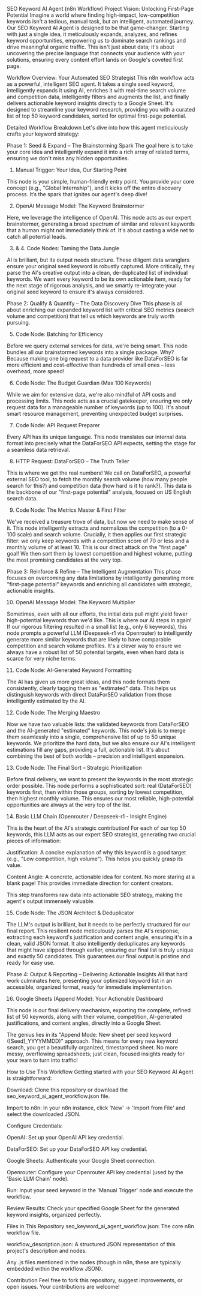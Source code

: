 SEO Keyword AI Agent (n8n Workflow)
Project Vision: Unlocking First-Page Potential
Imagine a world where finding high-impact, low-competition keywords isn't a tedious, manual task, but an intelligent, automated journey. Our SEO Keyword AI Agent is designed to be that game-changer. Starting with just a single idea, it meticulously expands, analyzes, and refines keyword opportunities, empowering us to dominate search rankings and drive meaningful organic traffic. This isn't just about data; it's about uncovering the precise language that connects your audience with your solutions, ensuring every content effort lands on Google's coveted first page.

Workflow Overview: Your Automated SEO Strategist
This n8n workflow acts as a powerful, intelligent SEO agent. It takes a single seed keyword, intelligently expands it using AI, enriches it with real-time search volume and competition data, intelligently filters and augments the list, and finally delivers actionable keyword insights directly to a Google Sheet. It's designed to streamline your keyword research, providing you with a curated list of top 50 keyword candidates, sorted for optimal first-page potential.

Detailed Workflow Breakdown
Let's dive into how this agent meticulously crafts your keyword strategy:

Phase 1: Seed & Expand – The Brainstorming Spark
The goal here is to take your core idea and intelligently expand it into a rich array of related terms, ensuring we don't miss any hidden opportunities.

1. Manual Trigger: Your Idea, Our Starting Point

This node is your simple, human-friendly entry point. You provide your core concept (e.g., "Global Internship"), and it kicks off the entire discovery process. It’s the spark that ignites our agent's deep dive!

2. OpenAI Message Model: The Keyword Brainstormer

Here, we leverage the intelligence of OpenAI. This node acts as our expert brainstormer, generating a broad spectrum of similar and relevant keywords that a human might not immediately think of. It's about casting a wide net to catch all potential leads.

3. & 4. Code Nodes: Taming the Data Jungle

AI is brilliant, but its output needs structure. These diligent data wranglers ensure your original seed keyword is robustly captured. More critically, they parse the AI's creative output into a clean, de-duplicated list of individual keywords. We want every keyword to be its own actionable item, ready for the next stage of rigorous analysis, and we smartly re-integrate your original seed keyword to ensure it's always considered.

Phase 2: Qualify & Quantify – The Data Discovery Dive
This phase is all about enriching our expanded keyword list with critical SEO metrics (search volume and competition) that tell us which keywords are truly worth pursuing.

5. Code Node: Batching for Efficiency

Before we query external services for data, we're being smart. This node bundles all our brainstormed keywords into a single package. Why? Because making one big request to a data provider like DataForSEO is far more efficient and cost-effective than hundreds of small ones – less overhead, more speed!

6. Code Node: The Budget Guardian (Max 100 Keywords)

While we aim for extensive data, we're also mindful of API costs and processing limits. This node acts as a crucial gatekeeper, ensuring we only request data for a manageable number of keywords (up to 100). It's about smart resource management, preventing unexpected budget surprises.

7. Code Node: API Request Preparer

Every API has its unique language. This node translates our internal data format into precisely what the DataForSEO API expects, setting the stage for a seamless data retrieval.

8. HTTP Request: DataForSEO – The Truth Teller

This is where we get the real numbers! We call on DataForSEO, a powerful external SEO tool, to fetch the monthly search volume (how many people search for this?) and competition data (how hard is it to rank?). This data is the backbone of our "first-page potential" analysis, focused on US English search data.

9. Code Node: The Metrics Master & First Filter

We've received a treasure trove of data, but now we need to make sense of it. This node intelligently extracts and normalizes the competition (to a 0-100 scale) and search volume. Crucially, it then applies our first strategic filter: we only keep keywords with a competition score of 70 or less and a monthly volume of at least 10. This is our direct attack on the "first page" goal! We then sort them by lowest competition and highest volume, putting the most promising candidates at the very top.

Phase 3: Reinforce & Refine – The Intelligent Augmentation
This phase focuses on overcoming any data limitations by intelligently generating more "first-page potential" keywords and enriching all candidates with strategic, actionable insights.

10. OpenAI Message Model: The Keyword Multiplier

Sometimes, even with all our efforts, the initial data pull might yield fewer high-potential keywords than we'd like. This is where our AI steps in again! If our rigorous filtering resulted in a small list (e.g., only 6 keywords), this node prompts a powerful LLM (Deepseek-r1 via Openrouter) to intelligently generate more similar keywords that are likely to have comparable competition and search volume profiles. It's a clever way to ensure we always have a robust list of 50 potential targets, even when hard data is scarce for very niche terms.

11. Code Node: AI-Generated Keyword Formatting

The AI has given us more great ideas, and this node formats them consistently, clearly tagging them as "estimated" data. This helps us distinguish keywords with direct DataForSEO validation from those intelligently estimated by the AI.

12. Code Node: The Merging Maestro

Now we have two valuable lists: the validated keywords from DataForSEO and the AI-generated "estimated" keywords. This node's job is to merge them seamlessly into a single, comprehensive list of up to 50 unique keywords. We prioritize the hard data, but we also ensure our AI's intelligent estimations fill any gaps, providing a full, actionable list. It's about combining the best of both worlds – precision and intelligent expansion.

13. Code Node: The Final Sort – Strategic Prioritization

Before final delivery, we want to present the keywords in the most strategic order possible. This node performs a sophisticated sort: real (DataForSEO) keywords first, then within those groups, sorting by lowest competition, then highest monthly volume. This ensures our most reliable, high-potential opportunities are always at the very top of the list.

14. Basic LLM Chain (Openrouter / Deepseek-r1 - Insight Engine)

This is the heart of the AI's strategic contribution! For each of our top 50 keywords, this LLM acts as our expert SEO strategist, generating two crucial pieces of information:

Justification: A concise explanation of why this keyword is a good target (e.g., "Low competition, high volume"). This helps you quickly grasp its value.

Content Angle: A concrete, actionable idea for content. No more staring at a blank page! This provides immediate direction for content creators.

This step transforms raw data into actionable SEO strategy, making the agent's output immensely valuable.

15. Code Node: The JSON Architect & Deduplicator

The LLM's output is brilliant, but it needs to be perfectly structured for our final report. This resilient node meticulously parses the AI's response, extracting each keyword's justification and content angle, ensuring it's in a clean, valid JSON format. It also intelligently deduplicates any keywords that might have slipped through earlier, ensuring our final list is truly unique and exactly 50 candidates. This guarantees our final output is pristine and ready for easy use.

Phase 4: Output & Reporting – Delivering Actionable Insights
All that hard work culminates here, presenting your optimized keyword list in an accessible, organized format, ready for immediate implementation.

16. Google Sheets (Append Mode): Your Actionable Dashboard

This node is our final delivery mechanism, exporting the complete, refined list of 50 keywords, along with their volume, competition, AI-generated justifications, and content angles, directly into a Google Sheet.

The genius lies in its "Append Mode: New sheet per seed keyword ([Seed]_YYYYMMDD)" approach. This means for every new keyword search, you get a beautifully organized, timestamped sheet. No more messy, overflowing spreadsheets; just clean, focused insights ready for your team to turn into traffic!

How to Use This Workflow
Getting started with your SEO Keyword AI Agent is straightforward:

Download: Clone this repository or download the seo_keyword_ai_agent_workflow.json file.

Import to n8n: In your n8n instance, click 'New' -> 'Import from File' and select the downloaded JSON.

Configure Credentials:

OpenAI: Set up your OpenAI API key credential.

DataForSEO: Set up your DataForSEO API key credential.

Google Sheets: Authenticate your Google Sheet connection.

Openrouter: Configure your Openrouter API key credential (used by the 'Basic LLM Chain' node).

Run: Input your seed keyword in the 'Manual Trigger' node and execute the workflow.

Review Results: Check your specified Google Sheet for the generated keyword insights, organized perfectly.

Files in This Repository
seo_keyword_ai_agent_workflow.json: The core n8n workflow file.

workflow_description.json: A structured JSON representation of this project's description and nodes.

Any .js files mentioned in the nodes (though in n8n, these are typically embedded within the workflow JSON).

Contribution
Feel free to fork this repository, suggest improvements, or open issues. Your contributions are welcome!
